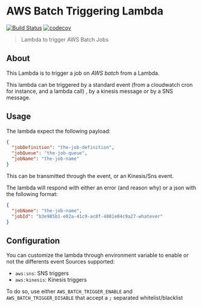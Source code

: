 AWS Batch Triggering Lambda
===========================

[![Build Status](https://travis-ci.org/CoorpAcademy/aws-batch-triggering-lambda.svg)](https://travis-ci.org/CoorpAcademy/aws-batch-triggering-lambda)
[![codecov](https://codecov.io/gh/CoorpAcademy/aws-batch-triggering-lambda/branch/master/graph/badge.svg)](https://codecov.io/gh/CoorpAcademy/aws-batch-triggering-lambda)

> Lambda to trigger AWS Batch Jobs

## About
This Lambda is to trigger a job on *AWS batch* from a Lambda.

This lambda can be triggered by a standard event (from a cloudwatch cron for instance, and a lambda call)
, by a kinesis message or by a SNS message.

## Usage

The lambda expect the following payload:

```json
{
  "jobDefinition": "the-job-definition",
  "jobQueue": "the-job-queue",
  "jobName": "the-job-name"
}
```

This can be transmitted through the event, or an Kinesis/Sns event.

The lambda will respond with either an error (and reason why) or
a json with the following format:

```json
{
  "jobName": "the-job-name",
  "jobId": "b3e985b1-e02a-41c9-ac8f-4801e04c9a27-whatever"
}
```

## Configuration
You can customize the lambda through environment variable to enable or not the
differents event Sources supported:

- `aws:sns`: SNS triggers
- `aws:kinesis`: Kinesis triggers

To do so, use either `AWS_BATCH_TRIGGER_ENABLE` and `AWS_BATCH_TRIGGER_DISABLE`
that accept a `;` separated whitelist/blacklist
